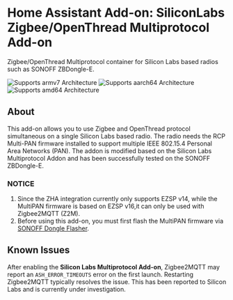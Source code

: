 # Home Assistant Add-on: SiliconLabs Zigbee/OpenThread Multiprotocol Add-on

Zigbee/OpenThread Multiprotocol container for Silicon Labs based radios 
such as SONOFF ZBDongle-E.

![Supports armv7 Architecture][armv7-shield]
![Supports aarch64 Architecture][aarch64-shield]
![Supports amd64 Architecture][amd64-shield]

## About

This add-on allows you to use Zigbee and OpenThread protocol simultaneous on a 
single Silicon Labs based radio. The radio needs the RCP Multi-PAN firmware 
installed to support multiple IEEE 802.15.4 Personal Area Networks (PAN). The 
addon is modified based on the Silicon Labs Multiprotocol Addon and has been 
successfully tested on the SONOFF ZBDongle-E.

[armv7-shield]: https://img.shields.io/badge/armv7-yes-green.svg
[aarch64-shield]: https://img.shields.io/badge/aarch64-yes-green.svg
[amd64-shield]: https://img.shields.io/badge/amd64-yes-green.svg

### NOTICE

1. Since the ZHA integration currently only supports EZSP v14, while the MultiPAN firmware 
is based on EZSP v16,it can only be used with Zigbee2MQTT (Z2M).
2. Before using this add-on, you must first flash the MultiPAN firmware via [SONOFF Dongle Flasher][sonoff-dongle-flasher].

## Known Issues

After enabling the **Silicon Labs Multiprotocol Add-on**, Zigbee2MQTT may report an `ASH_ERROR_TIMEOUTS` error on the first launch. 
Restarting Zigbee2MQTT typically resolves the issue. This has been reported to Silicon Labs and is currently under investigation.

[sonoff-dongle-flasher]: https://dongle.sonoff.tech/sonoff-dongle-flasher